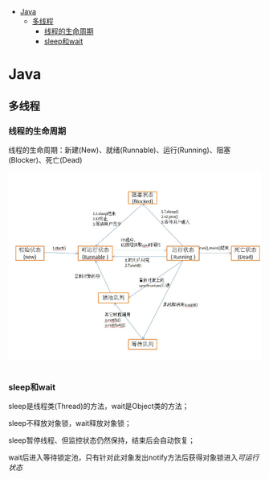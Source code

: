 <!-- MarkdownTOC -->

- [Java](#java)
    + [多线程](#多线程)
        * [线程的生命周期](#线程的生命周期)
        * [sleep和wait](#sleep和wait)

<!-- /MarkdownTOC -->

# Java
## 多线程
### 线程的生命周期
线程的生命周期：新建(New)、就绪(Runnable)、运行(Running)、阻塞(Blocker)、死亡(Dead)
<div align="center"> <img src="../pictures//thread.jpg"/> </div><br>

### sleep和wait

sleep是线程类(Thread)的方法，wait是Object类的方法；

sleep不释放对象锁，wait释放对象锁；

sleep暂停线程、但监控状态仍然保持，结束后会自动恢复；

wait后进入等待锁定池，只有针对此对象发出notify方法后获得对象锁进入*可运行状态*


